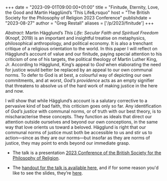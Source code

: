 +++
date = "2023-09-01T09:00:00+01:00"
title = "Finitude, Eternity, Love, the Good and Martin Hagglünd’s &lsquo;This Life&;rsquo"
host = "The British Society for the Philosophy of Religion 2023 Conference"
publishdate = "2023-08-27"
author = "Greg Restall"
aliases = ['/p/2023/finitude']
+++

*Abstract*: Martin Hägglund’s _This Life: Secular Faith and Spiritual Freedom_ (Knopf, 2019) is an important and insightful treatise on metaphysics, philosophical anthropology, and political economy. It is also a trenchant critique of a religious orientation to the world. In this paper I will reflect on Hägglund’s account of value and our finitude, paying special attention to his criticism of one of his targets, the political theology of Martin Luther King, Jr. According to Hägglund, King’s appeal to _God_ when elaborating the need for justice would better be replaced by an appeal to our own communal norms. To defer to God is at best, a colourful way of depicting our own commitments, and at worst, _God’s providence_ acts as an empty signifier that threatens to absolve us of the hard work of making justice in the here and now. 

I will show that while Hägglund’s account is a salutary corrective to a pervasive kind of bad faith, this criticism goes only so far. Any identification of _God’s justice_ with communal norms, or of truth with our best theory, is to mischaracterise these concepts. They function as ideals that direct our attention outside ourselves and beyond our own conceptions, in the same way that love orients us toward a beloved. Hägglund is right that our communal norms of justice must both be accessible to us and stir us to action—since as they are our norms—but insofar as they are norms of justice, they may point to ends beyond our immediate grasp.

* The talk is a presentation [2023 Conference of the British Society for the Philosophy of Religion](http://www.thebspr.org/conferences/).

* The [handout for the talk is available here](/handouts/finitude-bspr.pdf), and if for some reason you'd like to see the slides, they’re [here](/slides/finitude-bspr.pdf).

